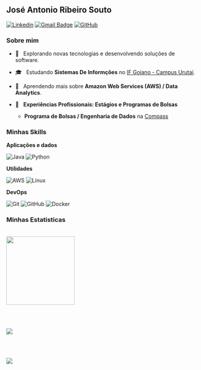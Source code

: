 ## José Antonio Ribeiro Souto 
[![Linkedin](https://img.shields.io/badge/-José_Antonio-blue?style=flat-square&logo=Linkedin&logoColor=white&link=https://www.linkedin.com/in/joseantoniorsouto/)](https://www.linkedin.com/in/joseantoniorsouto/)
[![Gmail Badge](https://img.shields.io/badge/-josejarsbr@email.com-006bed?style=flat-square&logo=Gmail&logoColor=white&link=mailto:josejarsbr@gmail.com)](mailto:josejarsbr@gmail.com)
[![GitHub](https://img.shields.io/github/followers/jarsbr?label=follow&style=social)](https://github.com/JarsBr)
<h3>Sobre mim</h3>

- 🤔 &nbsp; Explorando novas tecnologias e desenvolvendo soluções de software.
- 🎓 &nbsp; Estudando **Sistemas De Informções** no <a href="https://www.ifgoiano.edu.br/home/index.php/urutai.html">IF Goiano - Campus Urutaí</a>.
- 🌱 &nbsp; Aprendendo mais sobre **Amazon Web Services (AWS) / Data Analytics**.
- 💼 &nbsp; **Experiências Profissionais: Estágios e Programas de Bolsas**
  
  - **Programa de Bolsas / Engenharia de Dados** na <a href="https://compass.uol/pt/studios/data-analytics/">Compass</a>


<h3>Minhas Skills</h3>

**Aplicações e dados**

![Java](https://img.shields.io/badge/Java-ED8B00?style=for-the-badge&logo=Java&logoColor=white)
![Python](https://img.shields.io/badge/Python-14354C?style=for-the-badge&logo=python&logoColor=white)

**Utilidades**

![AWS](https://img.shields.io/badge/Amazon_AWS-232F3E?style=for-the-badge&logo=amazon-aws&logoColor=white)
![Linux](https://img.shields.io/badge/Linux-E34F26?style=for-the-badge&logo=linux&logoColor=black)

**DevOps**

![Git](https://img.shields.io/badge/-Git-333333?style=for-the-badge&logo=git&logoColor=orange)
![GitHub](https://img.shields.io/badge/GitHub-100000?style=for-the-badge&logo=github&logoColor=white)
![Docker](https://img.shields.io/badge/Docker-2496ED?style=for-the-badge&logo=docker&logoColor=white)

<h3>Minhas Estatisticas</h3>

<br/>

<a href="https://github.com/iuricode">
  <img height="180em" src="https://github-readme-stats.vercel.app/api?username=jarsbr&theme=dracula&show_icons=true" />
</a>

<br><br>

<a href="https://github.com/Gurupreet">
  <img align="center" src="https://github-readme-stats.vercel.app/api/top-langs/?username=jarsbr&theme=dracula&hide_langs_below=1" />
</a>

<br><br>  

![](https://komarev.com/ghpvc/?username=jarsbr&color=006bed)
